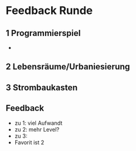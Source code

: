 # Feedback Runde

## 1 Programmierspiel

- 

## 2 Lebensräume/Urbaniesierung

## 3 Strombaukasten

## Feedback
- zu 1: viel Aufwandt
- zu 2: mehr Level?
- zu 3:
- Favorit ist 2